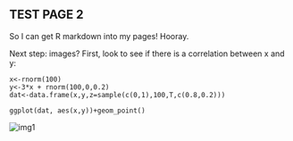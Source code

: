 TEST PAGE 2
-----------

So I can get R markdown into my pages! Hooray.

Next step: images? First, look to see if there is a correlation between
x and y:

    x<-rnorm(100)
    y<-3*x + rnorm(100,0,0.2)
    dat<-data.frame(x,y,z=sample(c(0,1),100,T,c(0.8,0.2)))

    ggplot(dat, aes(x,y))+geom_point()

![img1]([[site.baseurl]]/images/unnamed-chunk-1-1.png)
